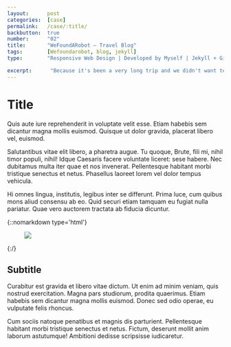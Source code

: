 ```yaml
---
layout:      post
categories:  [case]
permalink:   /case/:title/
backbutton:  true
number:      "02"
title:       "WeFoundARobot – Travel Blog"
tags:        [Wefoundarobot, blog, jekyll]
type:        "Responsive Web Design | Developed by Myself | Jekyll + GithubPages"

excerpt:      "Because it's been a very long trip and we didn't want to lose any detail or cool story, we decided to start blogging about our journey. It started as a small personal project, but we wanted to return to the internet so why not sharing our knowledge with others? "
---
```


# Title

Quis aute iure reprehenderit in voluptate velit esse. Etiam habebis sem dicantur magna mollis euismod. Quisque ut dolor gravida, placerat libero vel, euismod.

Salutantibus vitae elit libero, a pharetra augue. Tu quoque, Brute, fili mi, nihil timor populi, nihil! Idque Caesaris facere voluntate liceret: sese habere. Nec dubitamus multa iter quae et nos invenerat. Pellentesque habitant morbi tristique senectus et netus. Phasellus laoreet lorem vel dolor tempus vehicula.

Hi omnes lingua, institutis, legibus inter se differunt. Prima luce, cum quibus mons aliud  consensu ab eo. Quid securi etiam tamquam eu fugiat nulla pariatur. Quae vero auctorem tractata ab fiducia dicuntur.

{::nomarkdown type='html'}
<figure>
	<img  class="lazy" src='{{ "/images/journey/01/01-post-2.jpg" | relative_url }}'>
</figure>
{:/}

## Subtitle

Curabitur est gravida et libero vitae dictum. Ut enim ad minim veniam, quis nostrud exercitation. Magna pars studiorum, prodita quaerimus. Etiam habebis sem dicantur magna mollis euismod. Donec sed odio operae, eu vulputate felis rhoncus.

Cum sociis natoque penatibus et magnis dis parturient. Pellentesque habitant morbi tristique senectus et netus. Fictum,  deserunt mollit anim laborum astutumque! Ambitioni dedisse scripsisse iudicaretur.
    


  

  
  
  
  
  